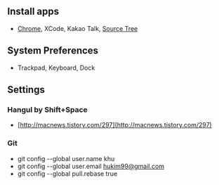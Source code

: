 ## Install apps
- [Chrome](http://www.google.com/chrome/), XCode, Kakao Talk, [Source Tree](https://www.sourcetreeapp.com/)

## System Preferences
- Trackpad, Keyboard, Dock

## Settings

### Hangul by Shift+Space
- [http://macnews.tistory.com/297](http://macnews.tistory.com/297)

### Git
- git config --global user.name khu
- git config --global user.email hukim99@gmail.com
- git config --global pull.rebase true
